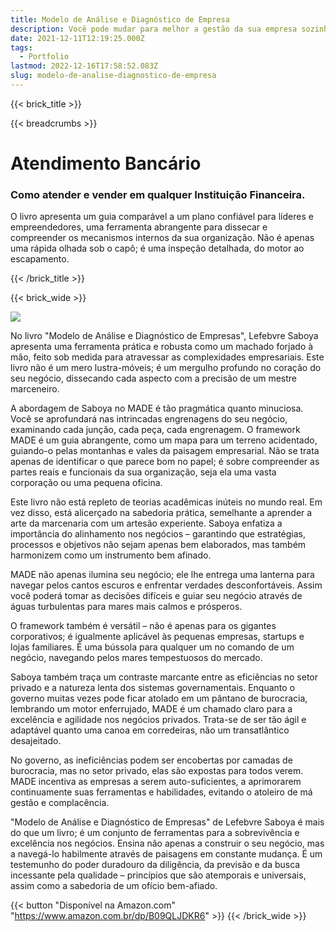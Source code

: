 ```yaml
---
title: Modelo de Análise e Diagnóstico de Empresa
description: Você pode mudar para melhor a gestão da sua empresa sozinho com essa ferramenta.
date: 2021-12-11T12:19:25.000Z
tags:
  - Portfolio
lastmod: 2022-12-16T17:58:52.083Z
slug: modelo-de-analise-diagnostico-de-empresa
---
```


{{< brick_title >}}

{{< breadcrumbs >}}

# Atendimento Bancário

### Como atender e vender em qualquer Instituição Financeira.

O livro apresenta um guia comparável a um plano confiável para líderes e empreendedores, uma ferramenta abrangente para dissecar e compreender os mecanismos internos da sua organização. Não é apenas uma rápida olhada sob o capô; é uma inspeção detalhada, do motor ao escapamento.

{{< /brick_title >}}

{{< brick_wide >}}

![](/portfolio/capa-made.png)

No livro "Modelo de Análise e Diagnóstico de Empresas", Lefebvre Saboya apresenta uma ferramenta prática e robusta como um machado forjado à mão, feito sob medida para atravessar as complexidades empresariais. Este livro não é um mero lustra-móveis; é um mergulho profundo no coração do seu negócio, dissecando cada aspecto com a precisão de um mestre marceneiro.

A abordagem de Saboya no MADE é tão pragmática quanto minuciosa. Você se aprofundará nas intrincadas engrenagens do seu negócio, examinando cada junção, cada peça, cada engrenagem. O framework MADE é um guia abrangente, como um mapa para um terreno acidentado, guiando-o pelas montanhas e vales da paisagem empresarial. Não se trata apenas de identificar o que parece bom no papel; é sobre compreender as partes reais e funcionais da sua organização, seja ela uma vasta corporação ou uma pequena oficina.

Este livro não está repleto de teorias acadêmicas inúteis no mundo real. Em vez disso, está alicerçado na sabedoria prática, semelhante a aprender a arte da marcenaria com um artesão experiente. Saboya enfatiza a importância do alinhamento nos negócios – garantindo que estratégias, processos e objetivos não sejam apenas bem elaborados, mas também harmonizem como um instrumento bem afinado.

MADE não apenas ilumina seu negócio; ele lhe entrega uma lanterna para navegar pelos cantos escuros e enfrentar verdades desconfortáveis. Assim você poderá tomar as decisões difíceis e guiar seu negócio através de águas turbulentas para mares mais calmos e prósperos.

O framework também é versátil – não é apenas para os gigantes corporativos; é igualmente aplicável às pequenas empresas, startups e lojas familiares. É uma bússola para qualquer um no comando de um negócio, navegando pelos mares tempestuosos do mercado.

Saboya também traça um contraste marcante entre as eficiências no setor privado e a natureza lenta dos sistemas governamentais. Enquanto o governo muitas vezes pode ficar atolado em um pântano de burocracia, lembrando um motor enferrujado, MADE é um chamado claro para a excelência e agilidade nos negócios privados. Trata-se de ser tão ágil e adaptável quanto uma canoa em corredeiras, não um transatlântico desajeitado.

No governo, as ineficiências podem ser encobertas por camadas de burocracia, mas no setor privado, elas são expostas para todos verem. MADE incentiva as empresas a serem auto-suficientes, a aprimorarem continuamente suas ferramentas e habilidades, evitando o atoleiro de má gestão e complacência.

"Modelo de Análise e Diagnóstico de Empresas" de Lefebvre Saboya é mais do que um livro; é um conjunto de ferramentas para a sobrevivência e excelência nos negócios. Ensina não apenas a construir o seu negócio, mas a navegá-lo habilmente através de paisagens em constante mudança. É um testemunho do poder duradouro da diligência, da previsão e da busca incessante pela qualidade – princípios que são atemporais e universais, assim como a sabedoria de um ofício bem-afiado.

{{< button "Disponível na Amazon.com" "https://www.amazon.com.br/dp/B09QLJDKR6" >}}
{{< /brick_wide >}}